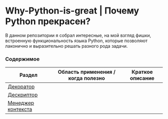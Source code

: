 # Why-Python-is-great | Почему Python прекрасен?

В данном репозитории я собрал интересные, на мой взгляд фишки, встроенную функциональность языка Python, которые позволяют лаконично и выразительно решать разного рода задачи. 

### Содержимое
| Раздел                                                                                                                                    | Область применения / когда полезно | Краткое описание |
|-------------------------------------------------------------------------------------------------------------------------------------------|------------------------------------|------------------|
| [Декоратор](https://github.com/Dmitry-Peskov/Why-Python-is-great/tree/main/%D0%94%D0%B5%D0%BA%D0%BE%D1%80%D0%B0%D1%82%D0%BE%D1%80)        |                                    |                  |
| [Дескриптор](https://github.com/Dmitry-Peskov/Why-Python-is-great/tree/main/%D0%94%D0%B5%D1%81%D0%BA%D1%80%D0%B8%D0%BF%D1%82%D0%BE%D1%80) |                                    |                  |
| [Менеджер контекста](https://github.com/Dmitry-Peskov/Why-Python-is-great/tree/main/%D0%9C%D0%B5%D0%BD%D0%B5%D0%B4%D0%B6%D0%B5%D1%80%20%D0%BA%D0%BE%D0%BD%D1%82%D0%B5%D0%BA%D1%81%D1%82%D0%B0)                                                                                                                    |                                    |                  |